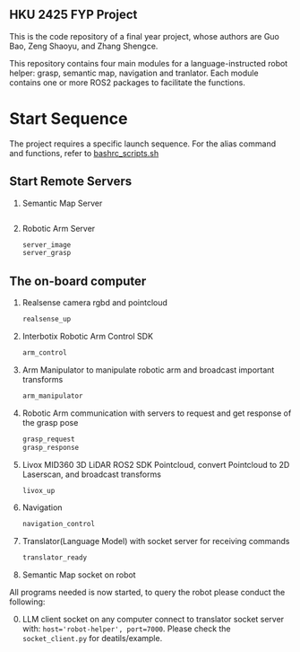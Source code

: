 ## HKU 2425 FYP Project 
This is the code repository of a final year project, whose authors are Guo Bao, Zeng Shaoyu, and Zhang Shengce.

This repository contains four main modules for a language-instructed robot helper: grasp, semantic map, navigation and tranlator. Each module contains one or more ROS2 packages to facilitate the functions.

# Start Sequence
The project requires a specific launch sequence. For the alias command and functions, refer to [bashrc_scripts.sh](./bashrc_scripts.sh)
## Start Remote Servers
1. Semantic Map Server
    ```bash
    ```
2. Robotic Arm Server
    ```bash
    server_image
    server_grasp
    ```
## The on-board computer
1. Realsense camera rgbd and pointcloud
    ```bash
    realsense_up
    ```
2. Interbotix Robotic Arm Control SDK
    ```bash
    arm_control
    ```
3. Arm Manipulator to manipulate robotic arm and broadcast important transforms
    ```bash
    arm_manipulator
    ```
4. Robotic Arm communication with servers to request and get response of the grasp pose
    ```bash
    grasp_request
    grasp_response
    ```
5. Livox MID360 3D LiDAR ROS2 SDK Pointcloud, convert Pointcloud to 2D Laserscan, and broadcast transforms
    ```bash
    livox_up
    ```
6. Navigation 
    ```bash
    navigation_control
    ```
7. Translator(Language Model) with socket server for receiving commands
    ```bash
    translator_ready
    ```
7. Semantic Map socket on robot

All programs needed is now started, to query the robot please conduct the following:

0. LLM client socket on any computer connect to translator socket server with: ```host='robot-helper', port=7000```. Please check the ```socket_client.py``` for deatils/example.
